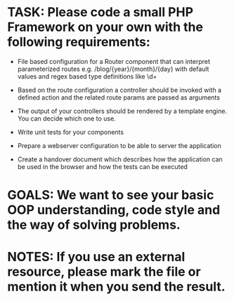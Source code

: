 # TASK: Please code a small PHP Framework on your own with the following requirements: 

* File based configuration for a Router component that can interpret parameterized routes e.g. /blog/{year}/{month}/{day} with default values and regex based type definitions like \d+ 

* Based on the route configuration a controller should be invoked with a defined action and the related route params are passed as arguments 

* The output of your controllers should be rendered by a template engine. You can decide which one to use. 

* Write unit tests for your components 

* Prepare a webserver configuration to be able to server the application 

* Create a handover document which describes how the application can be used in the browser and how the tests can be executed 

 

# GOALS: We want to see your basic OOP understanding, code style and the way of solving problems. 

 

# NOTES: If you use an external resource, please mark the file or mention it when you send the result. 
